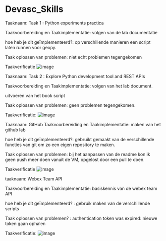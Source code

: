 # Devasc_Skills

Taaknaam: Task 1 : Python experiments practica

Taakvoorbereiding en Taakimplementatie: 
volgen van de lab documentatie

hoe heb je dit geïmplementeerd?: op verschillende manieren een script laten runnen voor geopy.

Taak oplossen van problemen: 
niet echt problemen tegengekomen 

Taakverificatie
![image](https://user-images.githubusercontent.com/43812441/163971339-0f889b73-7e8a-4edf-a2d9-197f4e28ae50.png)


Taaknaam: Task 2 : Explore Python development tool and REST APIs

Taakvoorbereiding en Taakimplementatie: 
volgen van het lab document.

uitvoeren van het book script

Taak oplossen van problemen: 
geen problemen tegengekomen.

Taakverificatie: 
![image](https://user-images.githubusercontent.com/43812441/163971080-94111e01-baa0-47ce-932b-85f76015f0e8.png)


Taaknaam: GitHub
Taakvoorbereiding en Taakimplementatie: maken van het github lab

hoe heb je dit geïmplementeerd?: gebruikt gemaakt van de verschillende functies van git om zo een eigen repository te maken.

Taak oplossen van problemen: bij het aanpassen van de readme kon ik geen push meer doen vanuit de VM, opgelost door een pull te doen.

Taakverificatie
![image](https://user-images.githubusercontent.com/43812441/163969927-4a894b90-22fb-4604-90fe-36dcc1a551b6.png)


taaknaam: 
Webex Team API

Taakvoorbereiding en Taakimplementatie: 
basiskennis van de webex team API

hoe heb je dit geïmplementeerd? : 
gebruik maken van de verschillende scripts

Taak oplossen van problemen? : 
authentication token was expired: nieuwe token gaan ophalen

Taakverificatie: 
![image](https://user-images.githubusercontent.com/43812441/163956956-2982ea92-a7ff-425b-a913-4a93153542e3.png)
